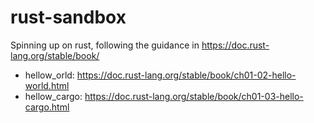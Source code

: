 # rust-sandbox

Spinning up on rust, following the guidance in https://doc.rust-lang.org/stable/book/

- hellow_orld: https://doc.rust-lang.org/stable/book/ch01-02-hello-world.html
- hellow_cargo: https://doc.rust-lang.org/stable/book/ch01-03-hello-cargo.html
